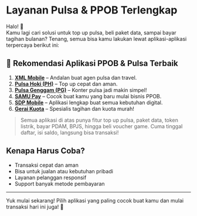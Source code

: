 # Layanan Pulsa & PPOB Terlengkap

Halo! 👋  
Kamu lagi cari solusi untuk top up pulsa, beli paket data, sampai bayar tagihan bulanan? Tenang, semua bisa kamu lakukan lewat aplikasi-aplikasi terpercaya berikut ini:

## 🔗 Rekomendasi Aplikasi PPOB & Pulsa Terbaik

1. **[XML Mobile](https://xmlmobile.com)** – Andalan buat agen pulsa dan travel.
2. **[Pulsa Hoki (PH)](https://pulsahoki.com)** – Top up cepat dan aman.
3. **[Pulsa Genggam (PG)](https://pulsagenggam.com)** – Konter pulsa jadi makin simpel!
4. **[SAMU Pay](https://samupay.com)** – Cocok buat kamu yang baru mulai bisnis PPOB.
5. **[SDP Mobile](https://sdp-mobile.com)** – Aplikasi lengkap buat semua kebutuhan digital.
6. **[Gerai Kuota](https://geraikuota.com)** – Spesialis tagihan dan kuota murah!

> Semua aplikasi di atas punya fitur top up pulsa, paket data, token listrik, bayar PDAM, BPJS, hingga beli voucher game. Cuma tinggal daftar, isi saldo, langsung bisa transaksi!

## Kenapa Harus Coba?

- Transaksi cepat dan aman
- Bisa untuk jualan atau kebutuhan pribadi
- Layanan pelanggan responsif
- Support banyak metode pembayaran

---

Yuk mulai sekarang! Pilih aplikasi yang paling cocok buat kamu dan mulai transaksi hari ini juga! 💪

